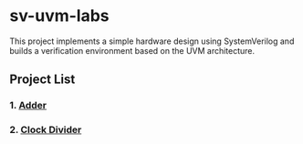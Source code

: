 # sv-uvm-labs
This project implements a simple hardware design using SystemVerilog and builds a verification environment based on the UVM architecture.
## Project List
### 1. [Adder](https://github.com/Ridost/sv-uvm-labs/tree/main/adder)
### 2. [Clock Divider](https://github.com/Ridost/sv-uvm-labs/tree/main/clock%20divider)
